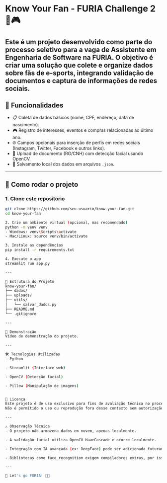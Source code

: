 # Know Your Fan - FURIA Challenge 2 🦊🎮

Este é um projeto desenvolvido como parte do processo seletivo para a vaga de Assistente em Engenharia de Software na FURIA. O objetivo é criar uma solução que colete e organize dados sobre fãs de e-sports, integrando validação de documentos e captura de informações de redes sociais.
---

## 📌 Funcionalidades

- 📋 Coleta de dados básicos (nome, CPF, endereço, data de nascimento).
- 🎮 Registro de interesses, eventos e compras relacionadas ao último ano.
- 🌐 Campos opcionais para inserção de perfis em redes sociais (Instagram, Twitter, Facebook e outros links).
- 📸 Upload de documento (RG/CNH) com detecção facial usando OpenCV.
- 💾 Salvamento local dos dados em arquivos `.json`.

---

## 🚀 Como rodar o projeto

### 1. Clone este repositório

```bash
git clone https://github.com/seu-usuario/know-your-fan.git
cd know-your-fan

2. Crie um ambiente virtual (opcional, mas recomendado)
python -m venv venv
- Windows: venv\Scripts\activate
- Mac/Linux: source venv/bin/activate

3. Instale as dependências
pip install -r requirements.txt

4. Execute o app
streamlit run app.py

---

📂 Estrutura do Projeto
know-your-fan/
├── dados/
├── uploads/
├── utils/
│   └── salvar_dados.py
├── README.md
└── .gitignore

---

📸 Demonstração
Vídeo de demonstração do projeto.

---

🛠️ Tecnologias Utilizadas
- Python

- Streamlit (Interface web)

- OpenCV (Detecção facial)

- Pillow (Manipulação de imagens)


📄 Licença
Este projeto é de uso exclusivo para fins de avaliação técnica no processo seletivo da FURIA.
Não é permitido o uso ou reprodução fora desse contexto sem autorização.

---

⚠️ Observação Técnica
- O projeto não armazena dados em nuvem, apenas localmente.

- A validação facial utiliza OpenCV HaarCascade e ocorre localmente.

- Integração com IA avançada (ex: DeepFace) pode ser adicionada futuramente.

- Bibliotecas como face_recognition exigem compiladores extras, por isso foram evitadas por simplicidade e portabilidade.

---

🚀 Let's go FURIA! 🦊🔥

